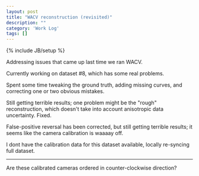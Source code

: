```yaml
---
layout: post
title: "WACV reconstruction (revisited)"
description: ""
category: 'Work Log'
tags: []
---
```

{% include JB/setup %}

Addressing issues that came up last time we ran WACV.  

Currently working on dataset #8, which has some real problems.

Spent some time tweaking the ground truth, adding missing curves, and correcting one or two obvious mistakes.

Still getting terrible results; one problem might be the "rough" reconstruction, which doesn't take into account anisotropic data uncertainty.  Fixed.

False-positive reversal has been corrected, but still getting terrible results; it seems like the camera calibration is waaaay off.  

I dont have the calibration data for this dataset available, locally re-syncing full dataset.

---

Are these calibrated cameras ordered in counter-clockwise direction?
